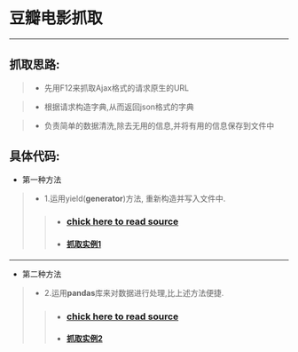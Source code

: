 # 豆瓣电影抓取

-------

##  抓取思路:

>* 先用F12来抓取Ajax格式的请求原生的URL

>* 根据请求构造字典,从而返回json格式的字典

>* 负责简单的数据清洗,除去无用的信息,并将有用的信息保存到文件中

## 具体代码:

* 第一种方法

> * 1.运用yield(**generator**)方法, 重新构造并写入文件中. 
>> * ### [chick here to read source](https://github.com/hfg123/Spider_crawler/blob/master/Douban/douban_spider.py)
>>* #### [抓取实例1](https://github.com/hfg123/Spider_crawler/blob/master/Douban/donban.csv)

----

* 第二种方法
> * 2.运用**pandas**库来对数据进行处理,比上述方法便捷.
>>* ### [chick here to read source](https://github.com/hfg123/Spider_crawler/blob/master/Douban/numpy_test.py)
>>* #### [抓取实例2](https://github.com/hfg123/Spider_crawler/blob/master/Douban/douba.csv)

